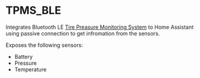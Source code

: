 # TPMS_BLE
Integrates Bluetooth LE [Tire Preasure Monitoring System](https://play.google.com/store/apps/details?id=com.chaoyue.tyed) to Home Assistant using passive connection to get infromation from the sensors.

Exposes the following sensors:
 - Battery
 - Pressure
 - Temperature
